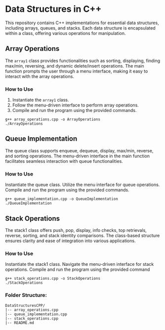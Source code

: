 # Data Structures in C++

This repository contains C++ implementations for essential data structures, including arrays, queues, and stacks. Each data structure is encapsulated within a class, offering various operations for manipulation.

## Array Operations

The `array1` class provides functionalities such as sorting, displaying, finding max/min, reversing, and dynamic delete/insert operations. The main function prompts the user through a menu interface, making it easy to interact with the array operations.

### How to Use

1. Instantiate the `array1` class.
2. Follow the menu-driven interface to perform array operations.
3. Compile and run the program using the provided commands.

```
g++ array_operations.cpp -o ArrayOperations
./ArrayOperations
```
## Queue Implementation

The queue class supports enqueue, dequeue, display, max/min, reverse, and sorting operations. The menu-driven interface in the main function facilitates seamless interaction with queue functionalities.

### How to Use

Instantiate the queue class.
Utilize the menu interface for queue operations.
Compile and run the program using the provided commands.
```
g++ queue_implementation.cpp -o QueueImplementation
./QueueImplementation
```
## Stack Operations

The stack1 class offers push, pop, display, info checks, top retrievals, reverse, sorting, and stack identity comparisons. The class-based structure ensures clarity and ease of integration into various applications.

### How to Use

Instantiate the stack1 class.
Navigate the menu-driven interface for stack operations.
Compile and run the program using the provided command
```
g++ stack_operations.cpp -o StackOperations
./StackOperations
```
### Folder Structure:
```
DataStructuresCPP/
|-- array_operations.cpp
|-- queue_implementation.cpp
|-- stack_operations.cpp
|-- README.md

```
